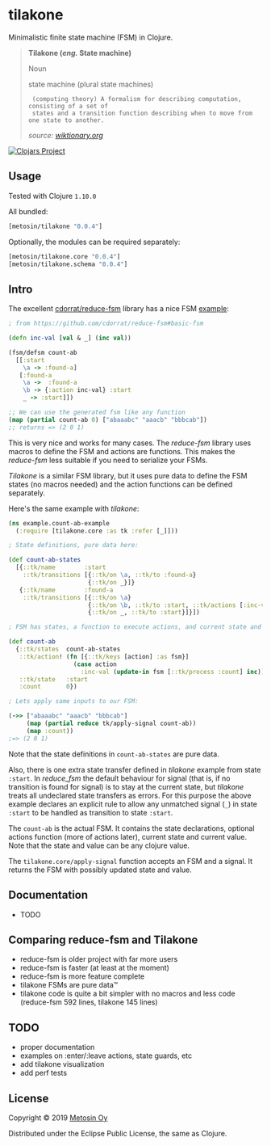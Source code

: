 # tilakone

Minimalistic finite state machine (FSM) in Clojure.

> **Tilakone (_eng._ State machine)**
> 
> Noun
>  
>   state machine (plural state machines)
>  
>      (computing theory) A formalism for describing computation, consisting of a set of 
>      states and a transition function describing when to move from one state to another.
>
>    _source: [wiktionary.org](https://en.wiktionary.org/wiki/state_machine)_

[![Clojars Project](https://img.shields.io/clojars/v/metosin/tilakone.svg)](https://clojars.org/metosin/tilakone)

## Usage

Tested with Clojure `1.10.0`

All bundled:

```clj
[metosin/tilakone "0.0.4"]
```

Optionally, the modules can be required separately:

```clj
[metosin/tilakone.core "0.0.4"]
[metosin/tilakone.schema "0.0.4"]
```

## Intro

The excellent [cdorrat/reduce-fsm](https://github.com/cdorrat/reduce-fsm) library
has a nice FSM [example](/cdorrat/reduce-fsm#basic-fsm):

```clj
; from https://github.com/cdorrat/reduce-fsm#basic-fsm

(defn inc-val [val & _] (inc val))

(fsm/defsm count-ab
  [[:start
    \a -> :found-a]
   [:found-a
    \a ->  :found-a
    \b -> {:action inc-val} :start
    _ -> :start]])

;; We can use the generated fsm like any function
(map (partial count-ab 0) ["abaaabc" "aaacb" "bbbcab"])
;; returns => (2 0 1)
``` 

This is very nice and works for many cases. The _reduce-fsm_ library uses 
macros to define the FSM and actions are functions. This makes the _reduce-fsm_ less
suitable if you need to serialize your FSMs.

_Tilakone_ is a similar FSM library, but it uses pure data to define the FSM states
(no macros needed) and the action functions can be defined separately.

Here's the same example with _tilakone_:

```clj
(ns example.count-ab-example
  (:require [tilakone.core :as tk :refer [_]]))

; State definitions, pure data here:

(def count-ab-states
  [{::tk/name        :start
    ::tk/transitions [{::tk/on \a, ::tk/to :found-a}
                      {::tk/on _}]}
   {::tk/name        :found-a
    ::tk/transitions [{::tk/on \a}
                      {::tk/on \b, ::tk/to :start, ::tk/actions [:inc-val]}
                      {::tk/on _, ::tk/to :start}]}])

; FSM has states, a function to execute actions, and current state and value:

(def count-ab
  {::tk/states  count-ab-states
   ::tk/action! (fn [{::tk/keys [action] :as fsm}]
                  (case action
                    :inc-val (update-in fsm [::tk/process :count] inc)))
   ::tk/state   :start
   :count       0})

; Lets apply same inputs to our FSM:

(->> ["abaaabc" "aaacb" "bbbcab"]
     (map (partial reduce tk/apply-signal count-ab))
     (map :count))
;=> (2 0 1)
```

Note that the state definitions in `count-ab-states` are pure data.

Also, there is one extra state transfer defined in _tilakone_ example from
state `:start`. In _reduce_fsm_ the default behaviour for signal (that is, if no 
transition is found for signal) is to stay at the current state, but _tilakone_ 
treats all undeclared state transfers as errors. For this purpose the above example 
declares an explicit rule to allow any unmatched signal (`_`) in state `:start` to be 
handled as transition to state `:start`.

The `count-ab` is the actual FSM. It contains the state declarations,
optional actions function (more of actions later), current state and current
value. Note that the state and value can be any clojure value.

The `tilakone.core/apply-signal` function accepts an FSM and a signal. It
returns the FSM with possibly updated state and value. 

## Documentation

* TODO

## Comparing reduce-fsm and Tilakone

* reduce-fsm is older project with far more users
* reduce-fsm is faster (at least at the moment)
* reduce-fsm is more feature complete
* tilakone FSMs are pure data™
* tilakone code is quite a bit simpler with no macros and less code (reduce-fsm 592 lines, tilakone 145 lines)

## TODO

* proper documentation
* examples on :enter/:leave actions, state guards, etc
* add tilakone visualization
* add perf tests

## License

Copyright &copy; 2019 [Metosin Oy](https://www.metosin.fi/)

Distributed under the Eclipse Public License, the same as Clojure.
